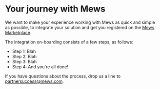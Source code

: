 # Your journey with Mews

We want to make your experience working with Mews as quick and simple as possible, to integrate your solution and get you registered on the [Mews Marketplace](../mews-marketplace/README.md).

The integration on-boarding consists of a few steps, as follows:

* Step 1: Blah
* Step 2: Blah
* Step 3: Blah
* Step 4: And you're all done!

If you have questions about the process, drop us a line to [partnersuccess@mews.com](mailto:partnersuccess@mews.com).

